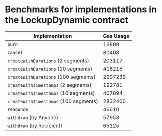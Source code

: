 # Benchmarks for implementations in the LockupDynamic contract

| Implementation                        | Gas Usage |
| ------------------------------------- | --------- |
| `burn`                                | 16898     |
| `cancel`                              | 80408     |
| `createWithDurations` (2 segments)    | 203117    |
| `createWithDurations` (10 segments)   | 418215    |
| `createWithDurations` (100 segments)  | 2907239   |
| `createWithTimestamps` (2 segments)   | 192781    |
| `createWithTimestamps` (10 segments)  | 407894    |
| `createWithTimestamps` (100 segments) | 2832400   |
| `renounce`                            | 46610     |
| `withdraw` (by Anyone)                | 57953     |
| `withdraw` (by Recipient)             | 65125     |
